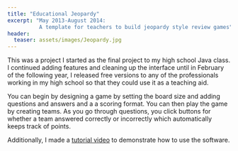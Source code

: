 ```yaml
---
title: "Educational Jeopardy"
excerpt: "May 2013-August 2014:
          A template for teachers to build jeopardy style review games"
header:
  teaser: assets/images/Jeopardy.jpg
---
```


This was a project I started as the final project to my high school Java class.  I continued adding features and cleaning up the interface until in February of the following year, I released free versions to any of the professionals working in my high school so that they could use it as a teaching aid.

You can begin by designing a game by setting the board size and adding questions and answers and a a scoring format.  You can then play the game by creating teams.  As you go through questions, you click buttons for whether a team answered correctly or incorrectly which automatically keeps track of points.

Additionally, I made a [tutorial video](https://youtu.be/AAEaTOdmUGM) to demonstrate how to use the software.
